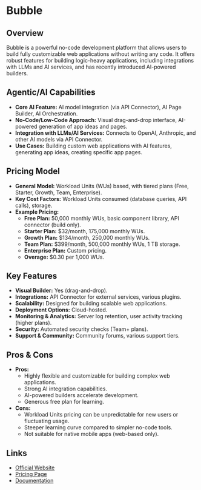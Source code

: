 # Bubble

## Overview
Bubble is a powerful no-code development platform that allows users to build fully customizable web applications without writing any code. It offers robust features for building logic-heavy applications, including integrations with LLMs and AI services, and has recently introduced AI-powered builders.

## Agentic/AI Capabilities
*   **Core AI Feature:** AI model integration (via API Connector), AI Page Builder, AI Orchestration.
*   **No-Code/Low-Code Approach:** Visual drag-and-drop interface, AI-powered generation of app ideas and pages.
*   **Integration with LLMs/AI Services:** Connects to OpenAI, Anthropic, and other AI models via API Connector.
*   **Use Cases:** Building custom web applications with AI features, generating app ideas, creating specific app pages.

## Pricing Model
*   **General Model:** Workload Units (WUs) based, with tiered plans (Free, Starter, Growth, Team, Enterprise).
*   **Key Cost Factors:** Workload Units consumed (database queries, API calls), storage.
*   **Example Pricing:**
    *   **Free Plan:** 50,000 monthly WUs, basic component library, API connector (build only).
    *   **Starter Plan:** $32/month, 175,000 monthly WUs.
    *   **Growth Plan:** $134/month, 250,000 monthly WUs.
    *   **Team Plan:** $399/month, 500,000 monthly WUs, 1 TB storage.
    *   **Enterprise Plan:** Custom pricing.
    *   **Overage:** $0.30 per 1,000 WUs.

## Key Features
*   **Visual Builder:** Yes (drag-and-drop).
*   **Integrations:** API Connector for external services, various plugins.
*   **Scalability:** Designed for building scalable web applications.
*   **Deployment Options:** Cloud-hosted.
*   **Monitoring & Analytics:** Server log retention, user activity tracking (higher plans).
*   **Security:** Automated security checks (Team+ plans).
*   **Support & Community:** Community forums, various support tiers.

## Pros & Cons
*   **Pros:**
    *   Highly flexible and customizable for building complex web applications.
    *   Strong AI integration capabilities.
    *   AI-powered builders accelerate development.
    *   Generous free plan for learning.
*   **Cons:**
    *   Workload Units pricing can be unpredictable for new users or fluctuating usage.
    *   Steeper learning curve compared to simpler no-code tools.
    *   Not suitable for native mobile apps (web-based only).

## Links
*   [Official Website](https://bubble.io/)
*   [Pricing Page](https://bubble.io/pricing)
*   [Documentation](https://manual.bubble.io/)